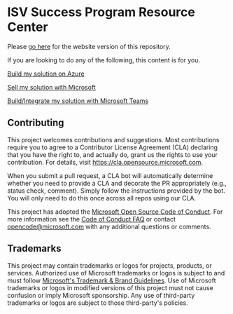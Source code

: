 # ISV Success Program Resource Center

Please [go here](https://azure.github.io/isv-success-program-resources) for the website version of this repository.

If you are looking to do any of the following, this content is for you.

[Build my solution on Azure](https://azure.github.io/isv-success-program-resources/azure/index.md)

[Sell my solution with Microsoft](https://azure.github.io/isv-success-program-resources/marketplace/index.md)

[Build/Integrate my solution with Microsoft Teams](https://azure.github.io/isv-success-program-resources/teams/index.md)

## Contributing

This project welcomes contributions and suggestions.  Most contributions require you to agree to a
Contributor License Agreement (CLA) declaring that you have the right to, and actually do, grant us
the rights to use your contribution. For details, visit https://cla.opensource.microsoft.com.

When you submit a pull request, a CLA bot will automatically determine whether you need to provide
a CLA and decorate the PR appropriately (e.g., status check, comment). Simply follow the instructions
provided by the bot. You will only need to do this once across all repos using our CLA.

This project has adopted the [Microsoft Open Source Code of Conduct](https://opensource.microsoft.com/codeofconduct/).
For more information see the [Code of Conduct FAQ](https://opensource.microsoft.com/codeofconduct/faq/) or
contact [opencode@microsoft.com](mailto:opencode@microsoft.com) with any additional questions or comments.

## Trademarks

This project may contain trademarks or logos for projects, products, or services. Authorized use of Microsoft 
trademarks or logos is subject to and must follow 
[Microsoft's Trademark & Brand Guidelines](https://www.microsoft.com/en-us/legal/intellectualproperty/trademarks/usage/general).
Use of Microsoft trademarks or logos in modified versions of this project must not cause confusion or imply Microsoft sponsorship.
Any use of third-party trademarks or logos are subject to those third-party's policies.